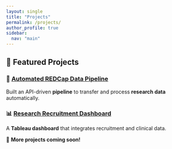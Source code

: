 ```yaml
---
layout: single
title: "Projects"
permalink: /projects/
author_profile: true
sidebar:
  nav: "main"
---
```


## 🚀 Featured Projects

### 📌 [Automated REDCap Data Pipeline](./projects/redcap-pipeline)
Built an API-driven **pipeline** to transfer and process **research data** automatically.

### 📊 [Research Recruitment Dashboard](./projects/recruitment-dashboard)
A **Tableau dashboard** that integrates recruitment and clinical data.

📌 **More projects coming soon!**
